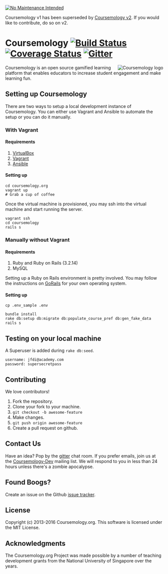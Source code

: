 [![No Maintenance Intended](http://unmaintained.tech/badge.svg)](http://unmaintained.tech/)

Coursemology v1 has been superseded by [Coursemology v2](https://github.com/Coursemology/coursemology2).
If you would like to contribute, do so on v2.

# Coursemology [![Build Status](https://travis-ci.org/Coursemology/coursemology.org.svg?branch=development)](https://travis-ci.org/Coursemology/coursemology.org) [![Coverage Status](https://coveralls.io/repos/Coursemology/coursemology.org/badge.png)](https://coveralls.io/r/Coursemology/coursemology.org) [![Gitter](https://badges.gitter.im/Join%20Chat.svg)](https://gitter.im/Coursemology/coursemology.org?utm_source=badge&utm_medium=badge&utm_campaign=pr-badge&utm_content=badge)


<a href="http://coursemology.org"><img src="https://raw.githubusercontent.com/Coursemology/coursemology.org/development/public/images/coursemology_logo_landscape_100.png"
 alt="Coursemology logo" title="Coursemology" align="right" /></a>

Coursemology is an open source gamified learning platform that enables educators to increase student engagement and make learning fun.

## Setting up Coursemology

There are two ways to setup a local development instance of Coursemology. You can either use Vagrant and Ansible to automate the setup or you can do it manually.

### With Vagrant

#### Requirements

1. [VirtualBox](https://www.virtualbox.org/)
2. [Vagrant](https://www.vagrantup.com/)
3. [Ansible](http://docs.ansible.com/intro_installation.html)

#### Setting up

    cd coursemology.org
    vagrant up
    # Grab a cup of coffee

Once the virtual machine is provisioned, you may ssh into the virtual machine and start running the server.

    vagrant ssh
    cd coursemology
    rails s

### Manually without Vagrant

#### Requirements

1. Ruby and Ruby on Rails (3.2.14)
2. MySQL

Setting up a Ruby on Rails environment is pretty involved. You may follow the instructions on [GoRails](https://gorails.com/setup/osx/10.10-yosemite) for your own operating system.

#### Setting up

    cp .env_sample .env

    bundle install
    rake db:setup db:migrate db:populate_course_pref db:gen_fake_data
    rails s

## Testing on your local machine

A Superuser is added during `rake db:seed`.

    username: jfdi@academy.com
    password: supersecretpass

## Contributing

We love contributors!

1. Fork the repository.
2. Clone your fork to your machine.
3. `git checkout -b awesome-feature`
4. Make changes.
5. `git push origin awesome-feature`
6. Create a pull request on github.

## Contact Us

Have an idea? Pop by the [gitter](https://gitter.im/Coursemology/coursemology.org) chat room. If you prefer emails, join us at the [Coursemology-Dev](https://groups.google.com/forum/#!forum/coursemology-dev) mailing list. We will respond to you in less than 24 hours unless there's a zombie apocalypse.

## Found Boogs?

Create an issue on the Github [issue tracker](https://github.com/Coursemology/coursemology.org/issues).

## License

Copyright (c) 2013-2016 Coursemology.org. This software is licensed under the MIT License.

## Acknowledgments

The Coursemology.org Project was made possible by a number of teaching development grants from the National University of Singapore over the years. 
